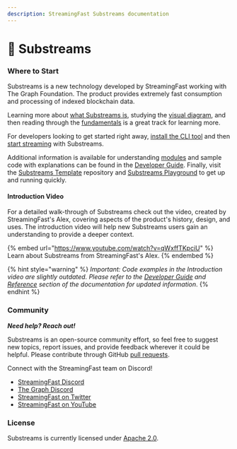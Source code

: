 ```yaml
---
description: StreamingFast Substreams documentation
---
```


# 🔀 Substreams

### Where to Start

Substreams is a new technology developed by StreamingFast working with The Graph Foundation. The product provides extremely fast consumption and processing of indexed blockchain data.

Learning more about [what Substreams is](concepts/definition.md), studying the [visual diagram](concept-and-fundamentals/visual-diagram.md), and then reading through the [fundamentals](concept-and-fundamentals/fundamentals.md) is a great track for learning more.

For developers looking to get started right away, [install the CLI tool](getting-started/installing-the-cli.md) and then [start streaming](getting-started/your-first-stream.md) with Substreams.

Additional information is available for understanding [modules](concepts/modules.md) and sample code with explanations can be found in the [Developer Guide](developer-guide/overview.md). Finally, visit the [Substreams Template](https://github.com/streamingfast/substreams-template) repository and [Substreams Playground](https://github.com/streamingfast/substreams-playground) to get up and running quickly.

#### Introduction Video

For a detailed walk-through of Substreams check out the video, created by StreamingFast's Alex, covering aspects of the product's history, design, and uses. The introduction video will help new Substreams users gain an understanding to provide a deeper context.

{% embed url="https://www.youtube.com/watch?v=qWxffTKpciU" %}
Learn about Substreams from StreamingFast's Alex.
{% endembed %}

{% hint style="warning" %}
_Important: Code examples in the Introduction video are slightly outdated. Please refer to the_ [_Developer Guide_](broken-reference) _and_ [_Reference_](broken-reference) _section of the documentation for updated information_.
{% endhint %}

### Community

_**Need help? Reach out!**_

Substreams is an open-source community effort, so feel free to suggest new topics, report issues, and provide feedback wherever it could be helpful. Please contribute through GitHub [pull requests](https://docs.github.com/en/pull-requests/collaborating-with-pull-requests/proposing-changes-to-your-work-with-pull-requests/about-pull-requests).

Connect with the StreamingFast team on Discord!

* [StreamingFast Discord](https://discord.gg/jZwqxJAvRs)
* [The Graph Discord](https://discord.gg/vtvv7FP)
* [StreamingFast on Twitter](https://twitter.com/streamingfastio)
* [StreamingFast on YouTube](https://www.youtube.com/c/streamingfast)

### License

Substreams is currently licensed under [Apache 2.0](../LICENSE/).
